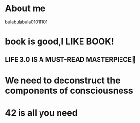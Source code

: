 # About me
bulabulabula01011101





# book is good,I LIKE BOOK!
##                LIFE 3.0 IS A MUST-READ MASTERPIECE🤩

# We need to deconstruct the components of consciousness



# 42 is all you need
